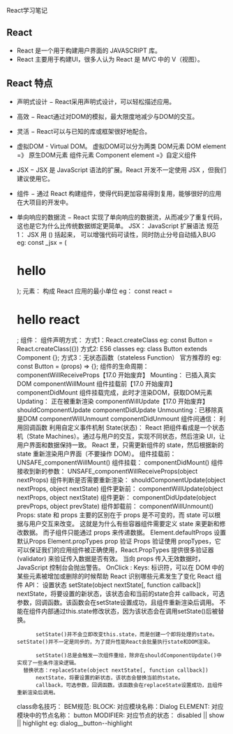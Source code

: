React学习笔记

## React
- React 是一个用于构建用户界面的 JAVASCRIPT 库。
- React 主要用于构建UI，很多人认为 React 是 MVC 中的 V（视图）。
## React 特点
- 声明式设计 − React采用声明式设计，可以轻松描述应用。
- 高效 − React通过对DOM的模拟，最大限度地减少与DOM的交互。
- 灵活 − React可以与已知的库或框架很好地配合。
- 虚拟DOM - Virtual DOM。
    虚拟DOM可以分为两类
        DOM元素 DOM element =》 原生DOM元素
        组件元素 Component element =》自定义组件
- JSX − JSX 是 JavaScript 语法的扩展。React 开发不一定使用 JSX ，但我们建议使用它。
- 组件 − 通过 React 构建组件，使得代码更加容易得到复用，能够很好的应用在大项目的开发中。
- 单向响应的数据流 − React 实现了单向响应的数据流，从而减少了重复代码，这也是它为什么比传统数据绑定更简单。
    JSX：
        JavaScript 扩展语法
        规范1： JSX 用 () 括起来， 可以增强代码可读性，同时防止分号自动插入BUG
        eg: const _jsx = (<h1>hello</h1>);
    元素： 构成 React 应用的最小单位
        eg： const react = <h1>hello react</h1>;
    组件：
        组件声明方式：
            方式1：React.createClass
                eg: const Button = React.createClass({})
            方式2: ES6 classes
                eg: class Button extends Component {}; 
            方式3：无状态函数（stateless Function） 官方推荐的
                eg: const Button = (props) => {}; 
        组件的生命周期：
            componentWillReceiveProps【17.0 开始废弃】
            Mounting： 已插入真实DOM
                componentWillMount 组件挂载前【17.0 开始废弃】
                componentDidMount 组件挂载完成，此时才渲染DOM，获取DOM元素
            Updating： 正在被重新渲染
                componentWillUpdate【17.0 开始废弃】
                shouldComponentUpdate
                componentDidUpdate
            Unmounting：已移除真是DOM
                componentWillUnmount
                componentDidUnmount
        组件间通信：
            利用回调函数
            利用自定义事件机制
    State(状态)：
        React 把组件看成是一个状态机（State Machines）。通过与用户的交互，实现不同状态，然后渲染 UI，让用户界面和数据保持一致。
        React 里，只需更新组件的 state，然后根据新的 state 重新渲染用户界面（不要操作 DOM）。
        组件挂载前： UNSAFE_componentWillMount()
        组件挂载：   componentDidMount()
        组件接收到新的参数： UNSAFE_componentWillReceiveProps(object nextProps)
        组件判断是否需要重新渲染： shouldComponentUpdate(object nextProps, object nextState)
        组件更新前： componentWillUpdate(object nextProps, object nextState)
        组件更新：   componentDidUpdate(object prevProps, object prevState)
        组件卸载前： componentWillUnmount()
    Props:
        state 和 props 主要的区别在于 props 是不可变的，而 state 可以根据与用户交互来改变。
            这就是为什么有些容器组件需要定义 state 来更新和修改数据。 而子组件只能通过 props 来传递数据。
        Element.defaultProps 设置默认Props
        Element.propTypes prop 验证
            Props 验证使用 propTypes，它可以保证我们的应用组件被正确使用，React.PropTypes 提供很多验证器 (validator) 来验证传入数据是否有效。
            当向 props 传入无效数据时，JavaScript 控制台会抛出警告。
    OnClick :
    Keys: 标识符，可以在 DOM 中的某些元素被增加或删除的时候帮助 React 识别哪些元素发生了变化
    React 组件 API：
        设置状态 setState(object nextState[, function callback])
            nextState，将要设置的新状态，该状态会和当前的state合并
            callback，可选参数，回调函数。该函数会在setState设置成功，且组件重新渲染后调用。
            不能在组件内部通过this.state修改状态，因为该状态会在调用setState()后被替换。

            setState()并不会立即改变this.state，而是创建一个即将处理的state。setState()并不一定是同步的，为了提升性能React会批量执行state和DOM渲染。

            setState()总是会触发一次组件重绘，除非在shouldComponentUpdate()中实现了一些条件渲染逻辑。
        替换状态：replaceState(object nextState[, function callback])
            nextState，将要设置的新状态，该状态会替换当前的state。
            callback，可选参数，回调函数。该函数会在replaceState设置成功，且组件重新渲染后调用。
    class命名技巧：
        BEM规范:
            BLOCK: 对应模块名称：Dialog
            ELEMENT: 对应模块中的节点名称： button
            MODIFIER: 对应节点的状态： disabled || show || highlight
            eg: dialog__button--highlight
